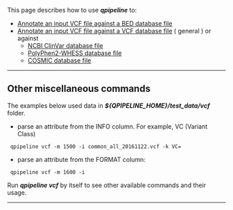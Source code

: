 
This page describes how to use **_qpipeline_** to:

* [Annotate an input VCF file against a BED database file](ANNOTATE_VCF_WITH_BED.md)
* [Annotate an input VCF file against a VCF database file](ANNOTATE_VCF_WITH_VCF.md) ( general ) or against
  * [NCBI ClinVar database file](NCBI_ClinVar.md)
  * [PolyPhen2-WHESS database file](POLYPHEN2-WHESS.md)
  * [COSMIC database file](COSMIC_VCF.md)
  

---
## Other miscellaneous commands 

The examples below used data in **_${QPIPELINE_HOME}/test_data/vcf_** folder.

* parse an attribute from the INFO column.  For example, VC (Variant Class)
```
 qpipeline vcf -m 1500 -i common_all_20161122.vcf -k VC= 
```

* parse an attribute from the FORMAT column: 
```
 qpipeline vcf -m 1600 -i 
```

Run **_qpipeline vcf_** by itself to see other available commands and their usage.

---
